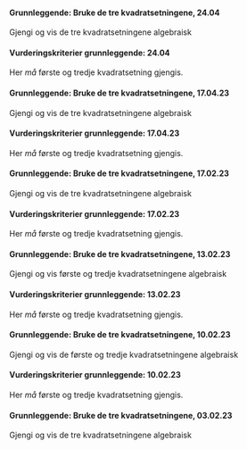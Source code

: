 #### Grunnleggende: Bruke de tre kvadratsetningene,  24.04

Gjengi og vis de tre kvadratsetningene algebraisk

#### Vurderingskriterier grunnleggende:  24.04

Her *må* første og tredje kvadratsetning gjengis.

#### Grunnleggende: Bruke de tre kvadratsetningene,  17.04.23

Gjengi og vis de tre kvadratsetningene algebraisk

#### Vurderingskriterier grunnleggende:  17.04.23

Her *må* første og tredje kvadratsetning gjengis.

#### Grunnleggende: Bruke de tre kvadratsetningene,  17.02.23

Gjengi og vis de tre kvadratsetningene algebraisk

#### Vurderingskriterier grunnleggende:  17.02.23

Her *må* første og tredje kvadratsetning gjengis.

#### Grunnleggende: Bruke de tre kvadratsetningene,  13.02.23

Gjengi og vis første og tredje kvadratsetningene algebraisk

#### Vurderingskriterier grunnleggende:  13.02.23

Her *må* første og tredje kvadratsetning gjengis.

#### Grunnleggende: Bruke de tre kvadratsetningene,  10.02.23

Gjengi og vis de første og tredje kvadratsetningene algebraisk

#### Vurderingskriterier grunnleggende:  10.02.23

Her *må* første og tredje kvadratsetning gjengis.

#### Grunnleggende: Bruke de tre kvadratsetningene,  03.02.23

Gjengi og vis de tre kvadratsetningene algebraisk

